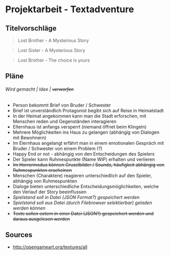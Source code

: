 # Projektarbeit - Textadventure

## Titelvorschläge

  > Lost Brother - A Mysterious Story
  
  > Lost Sister - A Mysterious Story
  
  > Lost Brother - The choice is yours
  
## Pläne
###### Wird gemacht | *Idee* | ~~verworfen~~
- Person bekommt Brief von Bruder  / Schwester
- Brief ist unverständlich Protagonist begibt sich auf Reise in Heimatstadt
- In der Heimat angekommen kann man die Stadt erforschen, mit Menschen reden und Gegenständen interagieren
- Elternhaus ist anfangs versperrt (niemand öffnet beim Klingeln)
- Mehrere Möglichkeiten ins Haus zu gelangen (abhängig von Dialogen mit Bewohnern)
- Im Elernhaus angelangt erfährt man in einem emotionalen Gespräch mit Bruder / Schwester von einem Problem (?)
- Happy End or not - abhängig von den Entscheidungen des Spielers
- Der Spieler kann Ruhmespunkte (Name WIP) erhalten und verlieren
- ~~Im Horrormodus können Gruselbilder / Sounds, häufigkeit abhängig von Ruhmespunkten erscheinen~~
- Menschen (Charaktere) reagieren unterschiedlich auf den Spieler, abhängig von Ruhmespunkten
- Dialoge bieten unterschiedliche Entscheidungsmöglichkeiten, welche den Verlauf der Story beeinflussen
- *Spielstand soll in Datei (JSON Format?) gespeichert werden*
- *Spielstand soll aus Datei (durch Filebrowser selektierbar) geladen werden können*
- ~~Texte sollen extern in einer Datei (JSON?) gespeichert werden und daraus ausgelesen werden~~

## Sources
- http://opengameart.org/textures/all
